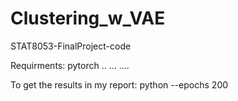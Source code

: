 # Clustering_w_VAE
STAT8053-FinalProject-code

Requirments:
pytorch
..
...
....

To get the results in my report:
python --epochs 200 

